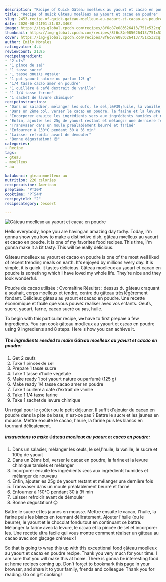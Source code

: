 ```yaml
---
description: "Recipe of Quick Gâteau moelleux au yaourt et cacao en poudre"
title: "Recipe of Quick Gâteau moelleux au yaourt et cacao en poudre"
slug: 2453-recipe-of-quick-gateau-moelleux-au-yaourt-et-cacao-en-poudre
date: 2020-08-21T01:31:02.346Z
image: https://img-global.cpcdn.com/recipes/8f6c87e085626413/751x532cq70/gateau-moelleux-au-yaourt-et-cacao-en-poudre-photo-principale-de-la-recette.jpg
thumbnail: https://img-global.cpcdn.com/recipes/8f6c87e085626413/751x532cq70/gateau-moelleux-au-yaourt-et-cacao-en-poudre-photo-principale-de-la-recette.jpg
cover: https://img-global.cpcdn.com/recipes/8f6c87e085626413/751x532cq70/gateau-moelleux-au-yaourt-et-cacao-en-poudre-photo-principale-de-la-recette.jpg
author: Emily Morales
ratingvalue: 4.4
reviewcount: 21325
recipeingredient:
- "2 ufs"
- "1 pince de sel"
- "1 tasse sucre"
- "1 tasse dhuile vgtale"
- "1 pot yaourt nature ou parfum 125 g"
- "1/4 tasse cacao amer en poudre"
- "1 cuillère à café dextrait de vanille"
- "1 1/4 tasse farine"
- "1 sachet de levure chimique"
recipeinstructions:
- "Dans un saladier, mélanger les œufs, le sel,l&#39;huile, la vanille, le sucre et 100g de yaourt"
- "Dans un 2ème bol, verser le cacao en poudre, la farine et la levure chimique tamisés et mélanger"
- "Incorporer ensuite les ingrédients secs aux ingrédients humides et mélanger de nouveau"
- "Enfin, ajouter les 25g de yaourt restant et mélanger une dernière fois"
- "Transvaser dans un moule préalablement beurré et fariné"
- "Enfourner à 160°C pendant 30 à 35 min"
- "Laisser refroidir avant de démouler"
- "Bonne dégustation! 😍"
categories:
- Recipe
tags:
- gteau
- moelleux
- au

katakunci: gteau moelleux au 
nutrition: 220 calories
recipecuisine: American
preptime: "PT30M"
cooktime: "PT54M"
recipeyield: "2"
recipecategory: Dessert

---
```



![Gâteau moelleux au yaourt et cacao en poudre](https://img-global.cpcdn.com/recipes/8f6c87e085626413/751x532cq70/gateau-moelleux-au-yaourt-et-cacao-en-poudre-photo-principale-de-la-recette.jpg)

Hello everybody, hope you are having an amazing day today. Today, I'm gonna show you how to make a distinctive dish, gâteau moelleux au yaourt et cacao en poudre. It is one of my favorites food recipes. This time, I'm gonna make it a bit tasty. This will be really delicious.

Gâteau moelleux au yaourt et cacao en poudre is one of the most well liked of recent trending meals on earth. It's enjoyed by millions every day. It is simple, it is quick, it tastes delicious. Gâteau moelleux au yaourt et cacao en poudre is something which I have loved my whole life. They're nice and they look wonderful.

Poudre de cacao utilisée : Ovomaltine Résultat : dessus du gâteau craquant à souhait, corps moelleux et tendre, centre du gâteau très légèrement fondant. Délicieux gâteau au yaourt et cacao en poudre. Une recette économique et facile que vous pouvez réaliser avec vos enfants. Oeufs, sucre, yaourt, farine, cacao sucré ou pas, huile.


To begin with this particular recipe, we have to first prepare a few ingredients. You can cook gâteau moelleux au yaourt et cacao en poudre using 9 ingredients and 8 steps. Here is how you can achieve it.

<!--inarticleads1-->

##### The ingredients needed to make Gâteau moelleux au yaourt et cacao en poudre:

1. Get 2 œufs
1. Take 1 pincée de sel
1. Prepare 1 tasse sucre
1. Take 1 tasse d’huile végétale
1. Make ready 1 pot yaourt nature ou parfumé (125 g)
1. Make ready 1/4 tasse cacao amer en poudre
1. Take 1 cuillère à café d’extrait de vanille
1. Take 1 1/4 tasse farine
1. Take 1 sachet de levure chimique


Un régal pour le goûter ou le petit déjeuner. Il suffit d&#39;ajouter du cacao en poudre dans la pâte de base, n&#39;est-ce pas ? Battre le sucre et les jaunes en mousse. Mettre ensuite le cacao, l&#39;huile, la farine puis les blancs en tournant délicatement. 

<!--inarticleads2-->

##### Instructions to make Gâteau moelleux au yaourt et cacao en poudre:

1. Dans un saladier, mélanger les œufs, le sel,l&#39;huile, la vanille, le sucre et 100g de yaourt
1. Dans un 2ème bol, verser le cacao en poudre, la farine et la levure chimique tamisés et mélanger
1. Incorporer ensuite les ingrédients secs aux ingrédients humides et mélanger de nouveau
1. Enfin, ajouter les 25g de yaourt restant et mélanger une dernière fois
1. Transvaser dans un moule préalablement beurré et fariné
1. Enfourner à 160°C pendant 30 à 35 min
1. Laisser refroidir avant de démouler
1. Bonne dégustation! 😍


Battre le sucre et les jaunes en mousse. Mettre ensuite le cacao, l&#39;huile, la farine puis les blancs en tournant délicatement. Ajouter l&#39;huile (ou le beurre), le yaourt et le chocolat fondu tout en continuant de battre. Mélanger la farine avec la levure, le cacao et la pincée de sel et incorporer les. Une recette ultra facile qui vous montre comment réaliser un gâteau au cacao avec son glaçage crémeux ! 

So that is going to wrap this up with this exceptional food gâteau moelleux au yaourt et cacao en poudre recipe. Thank you very much for your time. I am sure that you will make this at home. There is gonna be interesting food at home recipes coming up. Don't forget to bookmark this page in your browser, and share it to your family, friends and colleague. Thank you for reading. Go on get cooking!
